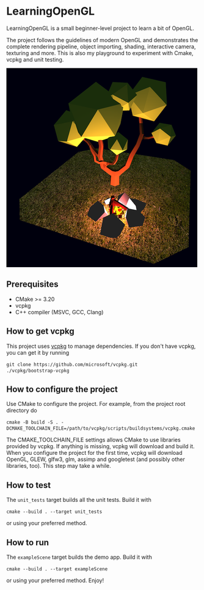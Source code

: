 # LearningOpenGL
LearningOpenGL is a small beginner-level project to learn a bit of OpenGL.

The project follows the guidelines of modern OpenGL and demonstrates the complete rendering pipeline, object importing, shading, interactive camera, texturing and more. This is also my playground to experiment with Cmake, vcpkg and unit testing.

<img src="https://raw.githubusercontent.com/Shamanskiy/LearningOpenGL/media/images/hero-500x500.png" width="500">

## Prerequisites
* CMake >= 3.20
* vcpkg
* C++ compiler (MSVC, GCC, Clang)

## How to get vcpkg
This project uses [vcpkg](https://vcpkg.io/en/index.html) to manage dependencies. If you don't have vcpkg, you can get it by running
```
git clone https://github.com/microsoft/vcpkg.git
./vcpkg/bootstrap-vcpkg
```

## How to configure the project
Use CMake to configure the project. For example, from the project root directory do
```
cmake -B build -S . -DCMAKE_TOOLCHAIN_FILE=/path/to/vcpkg/scripts/buildsystems/vcpkg.cmake
```
The CMAKE_TOOLCHAIN_FILE settings allows CMake to use libraries provided by vcpkg. If anything is missing, vcpkg will download and build it. When you configure the project for the first time, vcpkg will download OpenGL, GLEW, glfw3, glm, assimp and googletest (and possibly other libraries, too). This step may take a while. 

 ## How to test
 The `unit_tests` target builds all the unit tests. Build it with
 ```
 cmake --build . --target unit_tests
 ```
 or using your preferred method.

 ## How to run
 The `exampleScene` target builds the demo app. Build it with
 ```
 cmake --build . --target exampleScene
 ```
 or using your preferred method. Enjoy!


